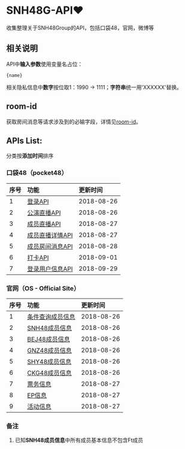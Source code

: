 # SNH48G-API:heart:
收集整理关于SNH48Group的API，包括口袋48，官网，微博等

## 相关说明

API中**输入参数**使用变量名占位：
```
{name}
```
相关隐私信息中**数字**按位取1：1990 -> 1111；**字符串**统一用'XXXXXX'替换。

## room-id

获取房间消息等请求涉及到的必输字段，详情见[room-id](https://github.com/theprimone/SNH48G-API/blob/master/pocket48/room-id.md)。

## APIs List:

分类按**添加时间**排序

### 口袋48（pocket48）
| 序号 | 功能 | 更新时间 |
| ---- | :--- | :-------- |
| 1 | [登录API](https://github.com/theprimone/SNH48G-API/blob/master/pocket48/login.md) | 2018-08-26 |
| 2 | [公演直播API](https://github.com/theprimone/SNH48G-API/blob/master/pocket48/group-live.md) | 2018-08-26 |
| 3 | [成员直播API](https://github.com/theprimone/SNH48G-API/blob/master/pocket48/member-live.md) | 2018-08-27 |
| 4 | [成员直播详情API](https://github.com/theprimone/SNH48G-API/blob/master/pocket48/live-detail.md) | 2018-08-27|
| 5 | [成员房间消息API](https://github.com/theprimone/SNH48G-API/blob/master/pocket48/member-room-message.md) | 2018-08-28|
| 6 | [打卡API](https://github.com/theprimone/SNH48G-API/blob/master/pocket48/check-in.md) | 2018-09-01|
| 7 | [登录用户信息API](https://github.com/theprimone/SNH48G-API/blob/master/pocket48/user-info.md) | 2018-09-29|

### 官网（OS - Official Site）
| 序号 | 功能 | 更新时间 |
| ---- | :--- | :-------- |
| 1 | [条件查询成员信息](https://github.com/theprimone/SNH48G-API/blob/master/OS/members.md) | 2018-08-26 |
| 2 | [SNH48成员信息](https://github.com/theprimone/SNH48G-API/blob/master/OS/SNH48-members.md) | 2018-08-26 |
| 3 | [BEJ48成员信息](https://github.com/theprimone/SNH48G-API/blob/master/OS/BEJ48-members.md) | 2018-08-26 |
| 4 | [GNZ48成员信息](https://github.com/theprimone/SNH48G-API/blob/master/OS/GNZ48-members.md) | 2018-08-26 |
| 5 | [SHY48成员信息](https://github.com/theprimone/SNH48G-API/blob/master/OS/SHY48-members.md) | 2018-08-26 |
| 6 | [CKG48成员信息](https://github.com/theprimone/SNH48G-API/blob/master/OS/CKG48-members.md) | 2018-08-26 |
| 7 | [票务信息](https://github.com/theprimone/SNH48G-API/blob/master/OS/tickets-info.md) | 2018-08-27|
| 8 | [EP信息](https://github.com/theprimone/SNH48G-API/blob/master/OS/ep.md) | 2018-08-27|
| 9 | [活动信息](https://github.com/theprimone/SNH48G-API/blob/master/OS/event.md) | 2018-08-27|

### 备注
1. 已知**SNH48成员信息**中所有成员基本信息不包含Ft成员

